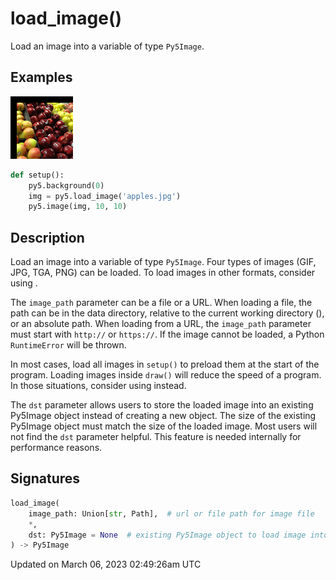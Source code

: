 # load_image()

Load an image into a variable of type `Py5Image`.

## Examples

<div class="example-table">

<div class="example-row"><div class="example-cell-image">

![example picture for load_image()](/images/reference/Sketch_load_image_0.png)

</div><div class="example-cell-code">

```python
def setup():
    py5.background(0)
    img = py5.load_image('apples.jpg')
    py5.image(img, 10, 10)
```

</div></div>

</div>

## Description

Load an image into a variable of type `Py5Image`. Four types of images (GIF, JPG, TGA, PNG) can be loaded. To load images in other formats, consider using [](sketch_convert_image).

The `image_path` parameter can be a file or a URL. When loading a file, the path can be in the data directory, relative to the current working directory ([](sketch_sketch_path)), or an absolute path. When loading from a URL, the `image_path` parameter must start with `http://` or `https://`. If the image cannot be loaded, a Python `RuntimeError` will be thrown.

In most cases, load all images in `setup()` to preload them at the start of the program. Loading images inside `draw()` will reduce the speed of a program. In those situations, consider using [](sketch_request_image) instead.

The `dst` parameter allows users to store the loaded image into an existing Py5Image object instead of creating a new object. The size of the existing Py5Image object must match the size of the loaded image. Most users will not find the `dst` parameter helpful. This feature is needed internally for performance reasons.

## Signatures

```python
load_image(
    image_path: Union[str, Path],  # url or file path for image file
    *,
    dst: Py5Image = None  # existing Py5Image object to load image into
) -> Py5Image
```

Updated on March 06, 2023 02:49:26am UTC
